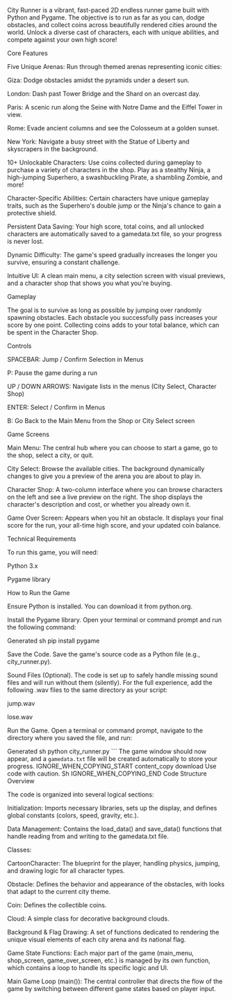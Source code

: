 
City Runner is a vibrant, fast-paced 2D endless runner game built with Python and Pygame. The objective is to run as far as you can, dodge obstacles, and collect coins across beautifully rendered cities around the world. Unlock a diverse cast of characters, each with unique abilities, and compete against your own high score!


Core Features

Five Unique Arenas: Run through themed arenas representing iconic cities:

Giza: Dodge obstacles amidst the pyramids  under a desert sun.

London: Dash past Tower Bridge and the Shard on an overcast day.

Paris: A scenic run along the Seine with Notre Dame and the Eiffel Tower in view.

Rome: Evade ancient columns and see the Colosseum at a golden sunset.

New York: Navigate a busy street with the Statue of Liberty and skyscrapers in the background.

10+ Unlockable Characters: Use coins collected during gameplay to purchase a variety of characters in the shop. Play as a stealthy Ninja, a high-jumping Superhero, a swashbuckling Pirate, a shambling Zombie, and more!

Character-Specific Abilities: Certain characters have unique gameplay traits, such as the Superhero's double jump or the Ninja's chance to gain a protective shield.

Persistent Data Saving: Your high score, total coins, and all unlocked characters are automatically saved to a gamedata.txt file, so your progress is never lost.

Dynamic Difficulty: The game's speed gradually increases the longer you survive, ensuring a constant challenge.

Intuitive UI: A clean main menu, a city selection screen with visual previews, and a character shop that shows you what you're buying.

Gameplay

The goal is to survive as long as possible by jumping over randomly spawning obstacles. Each obstacle you successfully pass increases your score by one point. Collecting coins adds to your total balance, which can be spent in the Character Shop.

Controls

SPACEBAR: Jump / Confirm Selection in Menus

P: Pause the game during a run

UP / DOWN ARROWS: Navigate lists in the menus (City Select, Character Shop)

ENTER: Select / Confirm in Menus

B: Go Back to the Main Menu from the Shop or City Select screen

Game Screens

Main Menu: The central hub where you can choose to start a game, go to the shop, select a city, or quit.

City Select: Browse the available cities. The background dynamically changes to give you a preview of the arena you are about to play in.

Character Shop: A two-column interface where you can browse characters on the left and see a live preview on the right. The shop displays the character's description and cost, or whether you already own it.

Game Over Screen: Appears when you hit an obstacle. It displays your final score for the run, your all-time high score, and your updated coin balance.

Technical Requirements

To run this game, you will need:

Python 3.x

Pygame library

How to Run the Game

Ensure Python is installed. You can download it from python.org.

Install the Pygame library. Open your terminal or command prompt and run the following command:

Generated sh
pip install pygame


Save the Code. Save the game's source code as a Python file (e.g., city_runner.py).

Sound Files (Optional). The code is set up to safely handle missing sound files and will run without them (silently). For the full experience, add the following .wav files to the same directory as your script:

jump.wav

lose.wav

Run the Game. Open a terminal or command prompt, navigate to the directory where you saved the file, and run:

Generated sh
python city_runner.py
```    The game window should now appear, and a `gamedata.txt` file will be created automatically to store your progress.
IGNORE_WHEN_COPYING_START
content_copy
download
Use code with caution.
Sh
IGNORE_WHEN_COPYING_END
Code Structure Overview

The code is organized into several logical sections:

Initialization: Imports necessary libraries, sets up the display, and defines global constants (colors, speed, gravity, etc.).

Data Management: Contains the load_data() and save_data() functions that handle reading from and writing to the gamedata.txt file.

Classes:

CartoonCharacter: The blueprint for the player, handling physics, jumping, and drawing logic for all character types.

Obstacle: Defines the behavior and appearance of the obstacles, with looks that adapt to the current city theme.

Coin: Defines the collectible coins.

Cloud: A simple class for decorative background clouds.

Background & Flag Drawing: A set of functions dedicated to rendering the unique visual elements of each city arena and its national flag.

Game State Functions: Each major part of the game (main_menu, shop_screen, game_over_screen, etc.) is managed by its own function, which contains a loop to handle its specific logic and UI.

Main Game Loop (main()): The central controller that directs the flow of the game by switching between different game states based on player input.
